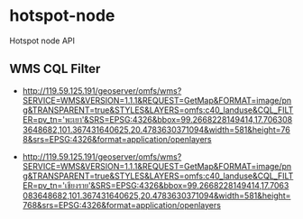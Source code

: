 # hotspot-node
Hotspot node API
## WMS CQL Filter 
- http://119.59.125.191/geoserver/omfs/wms?SERVICE=WMS&VERSION=1.1.1&REQUEST=GetMap&FORMAT=image/png&TRANSPARENT=true&STYLES&LAYERS=omfs:c40_landuse&CQL_FILTER=pv_tn='พะเยา'&SRS=EPSG:4326&bbox=99.2668228149414,17.7063083648682,101.367431640625,20.4783630371094&width=581&height=768&srs=EPSG:4326&format=application/openlayers

- http://119.59.125.191/geoserver/omfs/wms?SERVICE=WMS&VERSION=1.1.1&REQUEST=GetMap&FORMAT=image/png&TRANSPARENT=true&STYLES&LAYERS=omfs:c40_landuse&CQL_FILTER=pv_tn='เชียงราย'&SRS=EPSG:4326&bbox=99.2668228149414,17.7063083648682,101.367431640625,20.4783630371094&width=581&height=768&srs=EPSG:4326&format=application/openlayers
